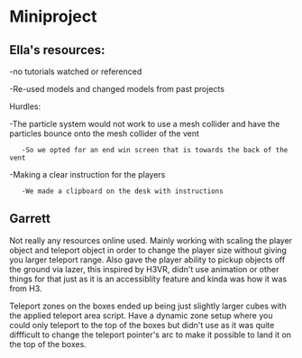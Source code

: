 # Miniproject




## Ella's resources:

-no tutorials watched or referenced

-Re-used models and changed models from past projects

Hurdles:

-The particle system would not work to use a mesh collider and have the particles bounce onto the mesh collider of the vent
       
       -So we opted for an end win screen that is towards the back of the vent

-Making a clear instruction for the players
      
       -We made a clipboard on the desk with instructions

## Garrett 

Not really any resources online used. Mainly working with scaling the player object and teleport object in order to change the player size without giving you larger teleport range. Also gave the player ability to pickup objects off the ground via lazer, this inspired by H3VR, didn't use animation or other things for that just as it is an accessiblity feature and kinda was how it was from H3. 

Teleport zones on the boxes ended up being just slightly larger cubes with the applied teleport area script. Have a dynamic zone setup where you could only teleport to the top of the boxes but didn't use as it was quite diffficult to change the teleport pointer's arc to make it possible to land it on the top of the boxes. 

